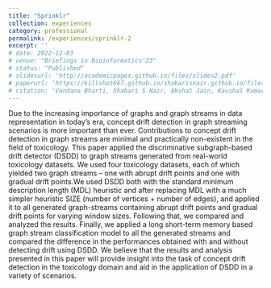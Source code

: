 ```yaml
---
title: "Sprinklr"
collection: experiences
category: professional
permalink: /experiences/sprinklr-2
excerpt: ''
# date: 2022-12-03
# venue: "Briefings in Bioinformatics'23"
# status: "Published"
# slidesurl: 'http://academicpages.github.io/files/slides2.pdf'
# paperurl: 'https://killshot667.github.io/shabarisnair.github.io/files/concept.pdf'
# citation: 'Vandana Bharti, Shabari S Nair, Akshat Jain, Kaushal Kumar Shukla, Bhaskar Biswas'
---
```


Due to the increasing importance of graphs and graph streams in data representation in today’s era, concept drift detection in graph
streaming scenarios is more important than ever. Contributions to concept drift detection in graph streams are minimal and practically
non-existent in the field of toxicology. This paper applied the discriminative subgraph-based drift detector (DSDD) to graph streams
generated from real-world toxicology datasets. We used four toxicology datasets, each of which yielded two graph streams – one with
abrupt drift points and one with gradual drift points.We used DSDD both with the standard minimum description length (MDL) heuristic
and after replacing MDL with a much simpler heuristic SIZE (number of vertices + number of edges), and applied it to all generated graph-streams containing abrupt drift points and gradual drift points for varying window sizes. Following that, we compared and analyzed the results. Finally, we applied a long short-term memory based graph stream classification model to all the generated streams and compared the difference in the performances obtained with and without detecting drift using DSDD. We believe that the results and analysis presented in this paper will provide insight into the task of concept drift detection in the toxicology domain and aid in the application of DSDD in a variety of scenarios.
